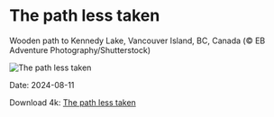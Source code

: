 # The path less taken

Wooden path to Kennedy Lake, Vancouver Island, BC, Canada (© EB Adventure Photography/Shutterstock)

![The path less taken](https://bing.com/th?id=OHR.TofinoVancouver_EN-US1466348668_UHD.jpg&rf=LaDigue_UHD.jpg&pid=hp&w=1024&h=576&rs=1&c=4)

Date: 2024-08-11

Download 4k: [The path less taken](https://bing.com/th?id=OHR.TofinoVancouver_EN-US1466348668_UHD.jpg&rf=LaDigue_UHD.jpg&pid=hp&w=3840&h=2160&rs=1&c=4)

